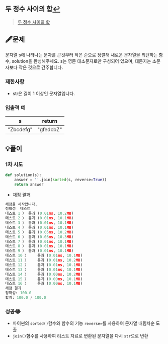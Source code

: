 ## 두 정수 사이의 합[↩](../programmers_practice)

> [두 정수 사이의 합](https://programmers.co.kr/learn/courses/30/lessons/12912)

## 🖋️문제

문자열 s에 나타나는 문자를 큰것부터 작은 순으로 정렬해 새로운 문자열을 리턴하는 함수, solution을 완성해주세요.
s는 영문 대소문자로만 구성되어 있으며, 대문자는 소문자보다 작은 것으로 간주합니다.

### 제한사항

- str은 길이 1 이상인 문자열입니다.

### 입출력 예

| s         | return    |
| --------- | --------- |
| "Zbcdefg" | "gfedcbZ" |

## 💡풀이

### 1차 시도

```python
def solution(s):
    answer = ''.join(sorted(s, reverse=True))
    return answer
```

* 채점 결과

```python
채점을 시작합니다.
정확성  테스트
테스트 1 〉	통과 (0.01ms, 10.2MB)
테스트 2 〉	통과 (0.01ms, 10.1MB)
테스트 3 〉	통과 (0.01ms, 10.1MB)
테스트 4 〉	통과 (0.01ms, 10.1MB)
테스트 5 〉	통과 (0.05ms, 10.2MB)
테스트 6 〉	통과 (0.03ms, 10.3MB)
테스트 7 〉	통과 (0.01ms, 10.1MB)
테스트 8 〉	통과 (0.01ms, 10.1MB)
테스트 9 〉	통과 (0.01ms, 10.1MB)
테스트 10 〉	통과 (0.01ms, 10.1MB)
테스트 11 〉	통과 (0.01ms, 10.2MB)
테스트 12 〉	통과 (0.01ms, 10.1MB)
테스트 13 〉	통과 (0.01ms, 10.1MB)
테스트 14 〉	통과 (0.00ms, 10.2MB)
테스트 15 〉	통과 (0.00ms, 10.1MB)
테스트 16 〉	통과 (0.00ms, 10.1MB)
채점 결과
정확성: 100.0
합계: 100.0 / 100.0
```

### 성공😂
- 파이썬의 `sorted()`함수와 함수의 기능 `reverse=`를 사용하여 문자열 내림차순 도출
- `join()`함수를 사용하여 리스트 자료로 변환된 문자열을 다시 `str`으로 변환

